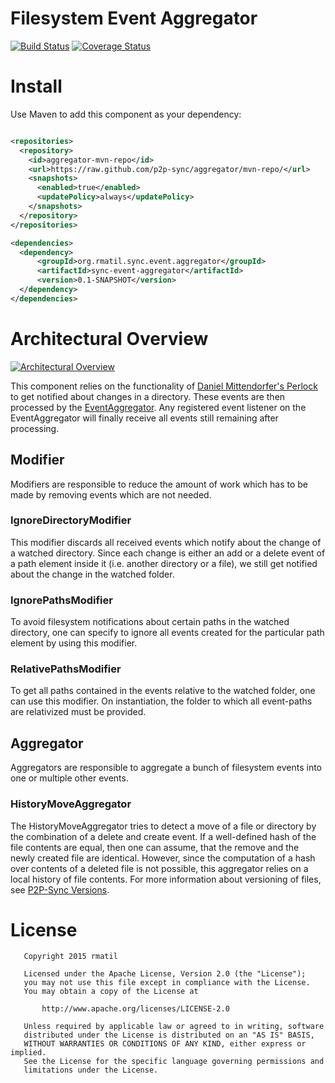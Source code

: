 # Filesystem Event Aggregator

[![Build Status](https://travis-ci.org/p2p-sync/aggregator.svg?branch=master)](https://travis-ci.org/p2p-sync/aggregator)
[![Coverage Status](https://coveralls.io/repos/p2p-sync/aggregator/badge.svg?branch=master&service=github)](https://coveralls.io/github/p2p-sync/aggregator?branch=master)

# Install
Use Maven to add this component as your dependency:

```xml

<repositories>
  <repository>
    <id>aggregator-mvn-repo</id>
    <url>https://raw.github.com/p2p-sync/aggregator/mvn-repo/</url>
    <snapshots>
      <enabled>true</enabled>
      <updatePolicy>always</updatePolicy>
    </snapshots>
  </repository>
</repositories>

<dependencies>
  <dependency>
      <groupId>org.rmatil.sync.event.aggregator</groupId>
      <artifactId>sync-event-aggregator</artifactId>
      <version>0.1-SNAPSHOT</version>
  </dependency>
</dependencies>

```

# Architectural Overview

[![Architectural Overview](https://cdn.rawgit.com/p2p-sync/aggregator/master/src/main/resources/img/architectural-overview.svg)](https://cdn.rawgit.com/p2p-sync/aggregator/master/src/main/resources/img/architectural-overview.svg)

This component relies on the functionality of [Daniel Mittendorfer's Perlock](https://github.com/danielmitterdorfer/perlock) to get notified about changes in a directory. These events are then processed by the [EventAggregator](https://github.com/p2p-sync/aggregator/blob/master/src/main/java/org/rmatil/sync/event/aggregator/api/IEventAggregator.java). Any registered event listener on the EventAggregator will finally receive all events still remaining after processing. 

## Modifier
Modifiers are responsible to reduce the amount of work which has to be made by removing events which are not needed.

### IgnoreDirectoryModifier
This modifier discards all received events which notify about the change of a watched directory. Since each change is either
an add or a delete event of a path element inside it (i.e. another directory or a file), we still get notified about
the change in the watched folder.

### IgnorePathsModifier
To avoid filesystem notifications about certain paths in the watched directory, one can specify to ignore all events
created for the particular path element by using this modifier.

### RelativePathsModifier
To get all paths contained in the events relative to the watched folder, one can use this modifier. On instantiation, the 
folder to which all event-paths are relativized must be provided.

## Aggregator
Aggregators are responsible to aggregate a bunch of filesystem events into one or multiple other events.

### HistoryMoveAggregator
The HistoryMoveAggregator tries to detect a move of a file or directory by the combination of a delete and create event.
If a well-defined hash of the file contents are equal, then one can assume, that the remove and the newly created file are identical. However, since the computation of a hash over contents of a deleted file is not possible, this aggregator relies
on a local history of file contents. For more information about versioning of files, see [P2P-Sync Versions](https://github.com/p2p-sync/versions).

# License
```
   Copyright 2015 rmatil

   Licensed under the Apache License, Version 2.0 (the "License");
   you may not use this file except in compliance with the License.
   You may obtain a copy of the License at

       http://www.apache.org/licenses/LICENSE-2.0

   Unless required by applicable law or agreed to in writing, software
   distributed under the License is distributed on an "AS IS" BASIS,
   WITHOUT WARRANTIES OR CONDITIONS OF ANY KIND, either express or implied.
   See the License for the specific language governing permissions and
   limitations under the License.
```
